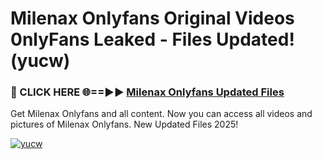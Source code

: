 # Milenax Onlyfans Original Videos 0nlyFans Leaked - Files Updated! (yucw)

<h3>🔴 CLICK HERE 🌐==►► <a href="https://tinyurl.com/2m67pmp6" rel="nofollow">Milenax Onlyfans Updated Files</a></h3>

Get Milenax Onlyfans and all content. Now you can access all videos and pictures of Milenax Onlyfans. New Updated Files 2025!

[![yucw](https://i.imgur.com/H4QAA4z.gif)](https://tinyurl.com/2m67pmp6)
